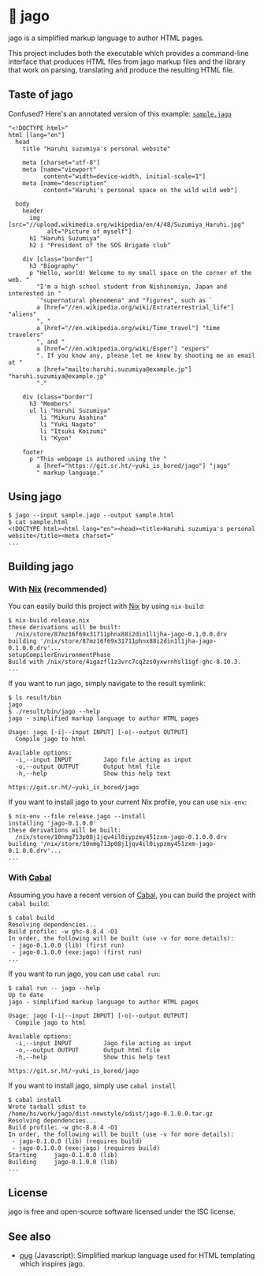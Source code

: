 # 🐔 jago

jago is a simplified markup language to author HTML pages.

This project includes both the executable which provides a
command-line interface that produces HTML files from jago markup files
and the library that work on parsing, translating and produce the
resulting HTML file.

## Taste of jago

Confused? Here's an annotated version of this example: [`sample.jago`](./sample.jago)

```jago
"<!DOCTYPE html>"
html [lang="en"]
  head
    title "Haruhi suzumiya's personal website"

    meta [charset="utf-8"]
    meta [name="viewport"
          content="width=device-width, initial-scale=1"]
    meta [name="description"
          content="Haruhi's personal space on the wild wild web"]

  body
    header
      img [src="//upload.wikimedia.org/wikipedia/en/4/48/Suzumiya_Haruhi.jpg"
           alt="Picture of myself"]
      h1 "Haruhi Suzumiya"
      h2 i "President of the SOS Brigade club"

    div [class="border"]
      h3 "Biography"
      p "Hello, world! Welcome to my small space on the corner of the web. "
        "I'm a high school student from Nishinomiya, Japan and interested in "
        `"supernatural phenomena" and "figures", such as `
        a [href="//en.wikipedia.org/wiki/Extraterrestrial_life"] "aliens"
        ", "
        a [href="//en.wikipedia.org/wiki/Time_travel"] "time travelers"
        ", and "
        a [href="//en.wikipedia.org/wiki/Esper"] "espers"
        ". If you know any, please let me know by shooting me an email at "
        a [href="mailto:haruhi.suzumiya@example.jp"] "haruhi.suzumiya@example.jp"
        "."

    div [class="border"]
      h3 "Members"
      ul li "Haruhi Suzumiya"
         li "Mikuru Asahina"
         li "Yuki Nagato"
         li "Itsuki Koizumi"
         li "Kyon"

    footer
      p "This webpage is authored using the "
        a [href="https://git.sr.ht/~yuki_is_bored/jago"] "jago"
        " markup language."
```

## Using jago

```console
$ jago --input sample.jago --output sample.html
$ cat sample.html
<!DOCTYPE html><html lang="en"><head><title>Haruhi suzumiya's personal website</title><meta charset="
...
```

## Building jago

### With [Nix] (recommended)

You can easily build this project with [Nix] by using `nix-build`:

```console
$ nix-build release.nix
these derivations will be built:
  /nix/store/87mz16f69x31711phnx88i2din1l1jha-jago-0.1.0.0.drv
building '/nix/store/87mz16f69x31711phnx88i2din1l1jha-jago-0.1.0.0.drv'...
setupCompilerEnvironmentPhase
Build with /nix/store/4igazfl1z3vrc7cq2zs0yxwrnhsl1igf-ghc-8.10.3.
...
```

If you want to run jago, simply navigate to the result symlink:

```console
$ ls result/bin
jago
$ ./result/bin/jago --help
jago - simplified markup language to author HTML pages

Usage: jago [-i|--input INPUT] [-o|--output OUTPUT]
  Compile jago to html

Available options:
  -i,--input INPUT         Jago file acting as input
  -o,--output OUTPUT       Output html file
  -h,--help                Show this help text

https://git.sr.ht/~yuki_is_bored/jago
```

If you want to install jago to your current Nix profile, you can use `nix-env`:

```console
$ nix-env --file release.jago --install
installing 'jago-0.1.0.0'
these derivations will be built:
  /nix/store/10nmg713p08j1jqv4il0iypzmy451zxm-jago-0.1.0.0.drv
building '/nix/store/10nmg713p08j1jqv4il0iypzmy451zxm-jago-0.1.0.0.drv'...
...
```

### With [Cabal]

Assuming you have a recent version of [Cabal], you can build the project with `cabal build`:

```console
$ cabal build
Resolving dependencies...
Build profile: -w ghc-8.8.4 -O1
In order, the following will be built (use -v for more details):
 - jago-0.1.0.0 (lib) (first run)
 - jago-0.1.0.0 (exe:jago) (first run)
...
```

If you want to run jago, you can use `cabal run`:

```console
$ cabal run -- jago --help
Up to date
jago - simplified markup language to author HTML pages

Usage: jago [-i|--input INPUT] [-o|--output OUTPUT]
  Compile jago to html

Available options:
  -i,--input INPUT         Jago file acting as input
  -o,--output OUTPUT       Output html file
  -h,--help                Show this help text

https://git.sr.ht/~yuki_is_bored/jago
```

If you want to install jago, simply use `cabal install`

```console
$ cabal install
Wrote tarball sdist to
/home/hs/work/jago/dist-newstyle/sdist/jago-0.1.0.0.tar.gz
Resolving dependencies...
Build profile: -w ghc-8.8.4 -O1
In order, the following will be built (use -v for more details):
 - jago-0.1.0.0 (lib) (requires build)
 - jago-0.1.0.0 (exe:jago) (requires build)
Starting     jago-0.1.0.0 (lib)
Building     jago-0.1.0.0 (lib)
...
```

## License

jago is free and open-source software licensed under the ISC license.

## See also

* [pug] (Javascript): Simplified markup language used for HTML
  templating which inspires jago.

[Nix]: https://nixos.org/nix
[Cabal]: https://www.haskell.org/cabal/
[pug]: https://pugjs.org/api/getting-started.html
